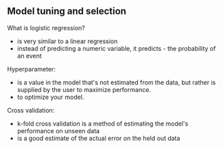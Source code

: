 ## Model tuning and selection

What is logistic regression?
- is very similar to a linear regression
- instead of predicting a numeric variable, it predicts - the probability of an event

Hyperparameter:
- is a value in the model that's not estimated from the data, but rather is supplied by the user to maximize performance.
- to optimize your model.
	
Cross validation: 
- k-fold cross validation is a method of estimating the model's performance on unseen data
- is a good estimate of the actual error on the held out data
